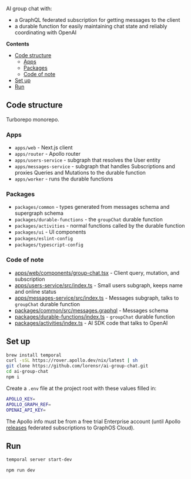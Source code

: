 AI group chat with: 

- a GraphQL federated subscription for getting messages to the client
- a durable function for easily maintaining chat state and reliably coordinating with OpenAI

<!-- START doctoc generated TOC please keep comment here to allow auto update -->
<!-- DON'T EDIT THIS SECTION, INSTEAD RE-RUN doctoc TO UPDATE -->
**Contents**

- [Code structure](#code-structure)
  - [Apps](#apps)
  - [Packages](#packages)
  - [Code of note](#code-of-note)
- [Set up](#set-up)
- [Run](#run)

<!-- END doctoc generated TOC please keep comment here to allow auto update -->

## Code structure

Turborepo monorepo. 

### Apps

- `apps/web` - Next.js client
- `apps/router` - Apollo router
- `apps/users-service` - subgraph that resolves the User entity
- `apps/messages-service` - subgraph that handles Subscriptions and proxies Queries and Mutations to the durable function
- `apps/worker` - runs the durable functions

### Packages

- `packages/common` - types generated from messages schema and supergraph schema
- `packages/durable-functions` - the `groupChat` durable function
- `packages/activities` - normal functions called by the durable function
- `packages/ui` - UI components
- `packages/eslint-config`
- `packages/typescript-config`

### Code of note

- [apps/web/components/group-chat.tsx](apps/web/components/group-chat.tsx) - Client query, mutation, and subscription
- [apps/users-service/src/index.ts](apps/users-service/src/index.ts) - Small users subgraph, keeps name and online status
- [apps/messages-service/src/index.ts](apps/messages-service/src/index.ts) - Messages subgraph, talks to `groupChat` durable function
- [packages/common/src/messages.graphql](packages/common/src/messages.graphql) - Messages schema
- [packages/durable-functions/index.ts](packages/durable-functions/index.ts) - `groupChat` durable function
- [packages/activities/index.ts](packages/activities/index.ts) - AI SDK code that talks to OpenAI

## Set up

```sh
brew install temporal
curl -sSL https://rover.apollo.dev/nix/latest | sh
git clone https://github.com/lorensr/ai-group-chat.git
cd ai-group-chat
npm i
```

Create a `.env` file at the project root with these values filled in:

```sh
APOLLO_KEY=
APOLLO_GRAPH_REF=
OPENAI_API_KEY=
```

The Apollo info must be from a free trial Enterprise account (until Apollo [releases](https://www.apollographql.com/blog/federated-subscriptions-in-graphos-real-time-data-at-scale#federated-subscriptions-with-graphos-cloud) federated subscriptions to GraphOS Cloud).

## Run

```sh
temporal server start-dev
```

```sh
npm run dev
```